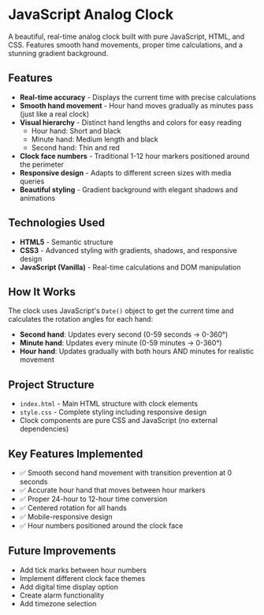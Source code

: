 # JavaScript Analog Clock

A beautiful, real-time analog clock built with pure JavaScript, HTML, and CSS. Features smooth hand movements, proper time calculations, and a stunning gradient background.

## Features

- **Real-time accuracy** - Displays the current time with precise calculations
- **Smooth hand movement** - Hour hand moves gradually as minutes pass (just like a real clock)
- **Visual hierarchy** - Distinct hand lengths and colors for easy reading
  - Hour hand: Short and black
  - Minute hand: Medium length and black
  - Second hand: Thin and red
- **Clock face numbers** - Traditional 1-12 hour markers positioned around the perimeter
- **Responsive design** - Adapts to different screen sizes with media queries
- **Beautiful styling** - Gradient background with elegant shadows and animations

## Technologies Used

- **HTML5** - Semantic structure
- **CSS3** - Advanced styling with gradients, shadows, and responsive design
- **JavaScript (Vanilla)** - Real-time calculations and DOM manipulation

## How It Works

The clock uses JavaScript's `Date()` object to get the current time and calculates the rotation angles for each hand:

- **Second hand**: Updates every second (0-59 seconds → 0-360°)
- **Minute hand**: Updates every minute (0-59 minutes → 0-360°)
- **Hour hand**: Updates gradually with both hours AND minutes for realistic movement

## Project Structure

- `index.html` - Main HTML structure with clock elements
- `style.css` - Complete styling including responsive design
- Clock components are pure CSS and JavaScript (no external dependencies)

## Key Features Implemented

- ✅ Smooth second hand movement with transition prevention at 0 seconds
- ✅ Accurate hour hand that moves between hour markers
- ✅ Proper 24-hour to 12-hour time conversion
- ✅ Centered rotation for all hands
- ✅ Mobile-responsive design
- ✅ Hour numbers positioned around the clock face

## Future Improvements

- Add tick marks between hour numbers
- Implement different clock face themes
- Add digital time display option
- Create alarm functionality
- Add timezone selection
